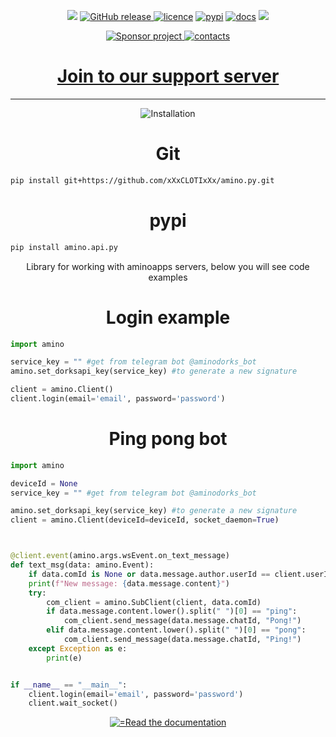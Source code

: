 <body>
	<p align="center">
	    <a href="#"><img src="https://github.com/xXxCLOTIxXx/amino.py/blob/main/card.png"/></a>
	    <a href="https://github.com/xXxCLOTIxXx/amino.py/releases"><img src="https://img.shields.io/github/v/release/xXxCLOTIxXx/amino.py" alt="GitHub release" />
	    <a href="https://github.com/xXxCLOTIxXx/amino.py/blob/main/LICENSE"><img src="https://img.shields.io/badge/License-MIT-yellow.svg" alt="licence" /></a>
	    <a href="https://pypi.org/project/amino.py.api/"><img src="https://img.shields.io/pypi/v/amino.py.api" alt="pypi" /></a>
	    <a href="https://github.com/xXxCLOTIxXx/amino.py/blob/main/docs/main.md"><img src="https://img.shields.io/website?down_message=failing&label=docs&up_color=green&up_message=passing&url=https://github.com/xXxCLOTIxXx/amino.py/blob/main/docs/main.md" alt="docs" /></a>
	<img src="https://img.shields.io/pypi/dm/amino.py.api" />
	</p>
	<div align="center">
		<a href="https://github.com/xXxCLOTIxXx/xXxCLOTIxXx/blob/main/sponsor.md">
			<img src="https://img.shields.io/badge/%D0%A1%D0%BF%D0%BE%D0%BD%D1%81%D0%B8%D1%80%D0%BE%D0%B2%D0%B0%D1%82%D1%8C-Donate-F79B1F?style=for-the-badge&logo=github&logoColor=FF69B4&color=FF69B4" alt="Sponsor project"/>
		</a>
<a href="https://github.com/xXxCLOTIxXx/xXxCLOTIxXx/blob/main/contacts.md"><img src="https://img.shields.io/badge/Контакты-Contacts-F79B1F?style=for-the-badge&logoColor=0077b6&color=0077b6" alt="contacts" /></a>
		<h1><a href="https://discord.gg/fU3kvg5MZM">Join to our support server</a></h1>
		<hr>
		<img src="https://readme-typing-svg.demolab.com?font=Fira+Code&size=28&duration=2000&pause=2000&color=3DACF7&random=false&width=200&repeat=false&lines=Installation" alt="Installation"/>
	</div>
	<h1 align="center">Git</h1>
	
```bash
pip install git+https://github.com/xXxCLOTIxXx/amino.py.git
```
<h1 align="center">pypi</h1>

```bash
pip install amino.api.py
```
</div>

<p align="center">Library for working with aminoapps servers, below you will see code examples</p>
<h1 align="center">Login example</h1>

```python
import amino

service_key = "" #get from telegram bot @aminodorks_bot
amino.set_dorksapi_key(service_key) #to generate a new signature 

client = amino.Client()
client.login(email='email', password='password')
```
<h1 align="center">Ping pong bot</h1>

```python
import amino

deviceId = None
service_key = "" #get from telegram bot @aminodorks_bot

amino.set_dorksapi_key(service_key) #to generate a new signature 
client = amino.Client(deviceId=deviceId, socket_daemon=True)



@client.event(amino.args.wsEvent.on_text_message)
def text_msg(data: amino.Event):
    if data.comId is None or data.message.author.userId == client.userId: return
    print(f"New message: {data.message.content}")
    try:
        com_client = amino.SubClient(client, data.comId)
        if data.message.content.lower().split(" ")[0] == "ping":
            com_client.send_message(data.message.chatId, "Pong!")
        elif data.message.content.lower().split(" ")[0] == "pong":
            com_client.send_message(data.message.chatId, "Ping!")
    except Exception as e:
        print(e)


if __name__ == "__main__":
    client.login(email='email', password='password')
    client.wait_socket()

```

<p align="center">
<a href="https://github.com/xXxCLOTIxXx/amino.py/blob/main/docs/main.md">
<img src="https://readme-typing-svg.demolab.com?font=Fira+Code&size=14&duration=1&pause=31&color=3DACF7&random=false&width=195&lines=Read+the+documentation" alt="=Read the documentation"/>
</a>
</p>
</body>
